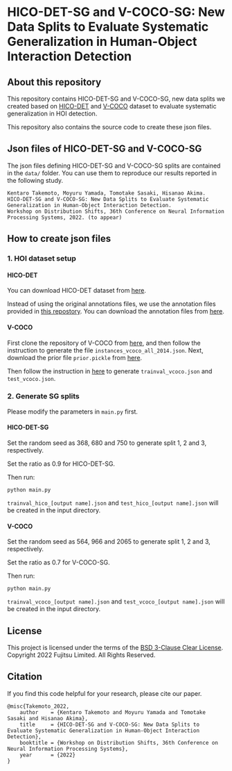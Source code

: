 # HICO-DET-SG and V-COCO-SG: New Data Splits to Evaluate Systematic Generalization in Human-Object Interaction Detection
## About this repository
This repository contains HICO-DET-SG and V-COCO-SG, new data splits we created based on [HICO-DET](http://www-personal.umich.edu/~ywchao/hico/) and [V-COCO](https://github.com/s-gupta/v-coco) dataset to evaluate systematic generalization in HOI detection.

This repository also contains the source code to create these json files.

## Json files of HICO-DET-SG and V-COCO-SG
The json files defining HICO-DET-SG and V-COCO-SG splits are contained in the `data/` folder.
You can use them to reproduce our results reported in the following study.  

```
Kentaro Takemoto, Moyuru Yamada, Tomotake Sasaki, Hisanao Akima. 
HICO-DET-SG and V-COCO-SG: New Data Splits to Evaluate Systematic Generalization in Human-Object Interaction Detection. 
Workshop on Distribution Shifts, 36th Conference on Neural Information Processing Systems, 2022. (to appear) 
```

## How to create json files
### 1. HOI dataset setup
#### HICO-DET
You can download HICO-DET dataset from [here](https://drive.google.com/open?id=1QZcJmGVlF9f4h-XLWe9Gkmnmj2z1gSnk). 

Instead of using the original annotations files, we use the annotation files provided in [this repostory](https://github.com/YueLiao/PPDM). You can download the annotation files from [here](https://drive.google.com/open?id=1WI-gsNLS-t0Kh8TVki1wXqc3y2Ow1f2R). 

#### V-COCO
First clone the repository of V-COCO from [here](https://github.com/s-gupta/v-coco), and then follow the instruction to generate the file `instances_vcoco_all_2014.json`. Next, download the prior file `prior.pickle` from [here](https://drive.google.com/drive/folders/10uuzvMUCVVv95-xAZg5KS94QXm7QXZW4).

Then follow the instruction in [here](https://github.com/hitachi-rd-cv/qpic) to generate `trainval_vcoco.json` and `test_vcoco.json`.


### 2. Generate SG splits
Please modify the parameters in `main.py` first.

#### HICO-DET-SG
Set the random seed as 368, 680 and 750 to generate split 1, 2 and 3, respectively.

Set the ratio as 0.9 for HICO-DET-SG.

Then run:
```shell
python main.py
```
`trainval_hico_[output name].json` and `test_hico_[output name].json` will be created in the input directory.

#### V-COCO
Set the random seed as 564, 966 and 2065 to generate split 1, 2 and 3, respectively.

Set the ratio as 0.7 for V-COCO-SG.

Then run:
```shell
python main.py
```
`trainval_vcoco_[output name].json` and `test_vcoco_[output name].json` will be created in the input directory.


## License
This project is licensed under the terms of the [BSD 3-Clause Clear License](https://spdx.org/licenses/BSD-3-Clause-Clear.html).
Copyright 2022 Fujitsu Limited. All Rights Reserved.

## Citation

If you find this code helpful for your research, please cite our paper.
```
@misc{Takemoto_2022,
    author    = {Kentaro Takemoto and Moyuru Yamada and Tomotake Sasaki and Hisanao Akima},
    title     = {HICO-DET-SG and V-COCO-SG: New Data Splits to Evaluate Systematic Generalization in Human-Object Interaction Detection},
    booktitle = {Workshop on Distribution Shifts, 36th Conference on Neural Information Processing Systems},
    year      = {2022}
}
```